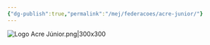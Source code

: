 ```yaml
---
{"dg-publish":true,"permalink":"/mej/federacoes/acre-junior/"}
---
```


![Logo Acre Júnior.png|300x300](/img/user/Imagens/Logos%20das%20Federa%C3%A7%C3%B5es/Logo%20Acre%20J%C3%BAnior.png)